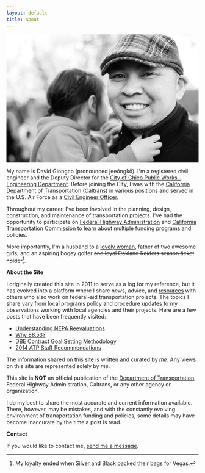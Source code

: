 ```yaml
---
layout: default
title: About
---
```


<img style="margin:0px auto;display:block" src="/images/dg.jpg">

My name is David Giongco (pronounced jeeôngkō). I'm a registered civil engineer and the Deputy Director for the [City of Chico Public Works - Engineering Department](1). Before joining the City, I was with the [California Department of Transportation (Caltrans)][2] in various positions and served in the U.S. Air Force as a [Civil Engineer Officer][3].

Throughout my career, I've been involved in the planning, design, construction, and maintenance of transportation projects. I've had the opportunity to participate on [Federal Highway Administration][10] and [California Transportation Commission](12) to learn about multiple funding programs and policies.

More importantly, I'm a husband to a [lovely woman][4], father of two awesome girls; and an aspiring bogey golfer ~~and loyal Oakland Raiders season ticket holder~~[^1].

**About the Site**

I originally created this site in 2011 to serve as a log for my reference, but it has evolved into a platform where I share news, advice, and [resources](11) with others who also work on federal-aid transportation projects. The topics I share vary from local programs policy and procedure updates to my observations working with local agencies and their projects. Here are a few posts that have been frequently visited:

* [Understanding NEPA Reevaluations][5]
* [Why 88.53?][6]
* [DBE Contract Goal Setting Methodology][7]
* [2014 ATP Staff Recommendations][8]

The information shared on this site is written and curated by *me*. Any views on this site are represented solely by *me*.

This site is **NOT** an official publication of the [Department of Transportation][9], Federal Highway Administration, Caltrans, or any other agency or organization.

I do my best to share the most accurate and current information available. There, however, may be mistakes, and with the constantly evolving environment of tranaportation funding and policies, some details may have become inaccurate by the time a post is read.

**Contact**

If you would like to contact me, [send me a message](/contact).

[1]: https://chico.ca.us/engineering
[2]: http://www.dot.ca.gov
[3]: http://usmilitary.about.com/library/milinfo/afoffjobs/bl32ex.htm
[4]: http://chantelgiongco.com
[5]: /nepa-reevaluations.html
[6]: /why-88.53.html
[7]: /dbe-contract-goal-setting.html
[8]: /2014-atp-staff-recommendations.html
[9]: https://www.transportation.gov
[10]: http://www.fhwa.dot.gov
[11]: /resources.html
[12]: http://catc.ca.gov

[^1]: My loyalty ended when Silver and Black packed their bags for Vegas.
